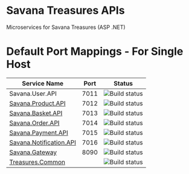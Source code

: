 # Savana Treasures APIs

Microservices for Savana Treasures (ASP .NET)

# Default Port Mappings - For Single Host
| Service Name                                                                     | Port | Status                                                                                                                                       |
|----------------------------------------------------------------------------------|------|----------------------------------------------------------------------------------------------------------------------------------------------|
| Savana.User.API                                                                  | 7011 | ![Build status](https://github.com/evanshango/Savana.User.API/workflows/Publish%20User%20Service%20Docker%20Image/badge.svg)                 |
| [Savana.Product.API](https://github.com/evanshango/Savana.Product.API)           | 7012 | ![Build status](https://github.com/evanshango/Savana.Product.API/workflows/Publish%20Product%20Service%20Docker%20Image/badge.svg)           |
| [Savana.Basket.API](https://github.com/evanshango/Savana.Basket.API)             | 7013 | ![Build status](https://github.com/evanshango/Savana.Basket.API/workflows/Publish%20Basket%20Service%20Docker%20Image/badge.svg)             |
| [Savana.Order.API](https://github.com/evanshango/Savana.Order.API)               | 7014 | ![Build status](https://github.com/evanshango/Savana.Order.API/workflows/Publish%20Order%20Service%20Docker%20Image/badge.svg)               |
| [Savana.Payment.API](https://github.com/evanshango/Savana.Payment.API)           | 7015 | ![Build status](https://github.com/evanshango/Savana.Payment.API/workflows/Publish%20Payment%20Service%20Docker%20Image/badge.svg)           |
| [Savana.Notification.API](https://github.com/evanshango/Savana.Notification.API) | 7016 | ![Build status](https://github.com/evanshango/Savana.Notification.API/workflows/Publish%20Notification%20Service%20Docker%20Image/badge.svg) |
| [Savana.Gateway](https://github.com/evanshango/Savana.Gateway)                   | 8090 | ![Build status](https://github.com/evanshango/Savana.Gateway/workflows/Publish%20Gateway%20Service%20Docker%20Image/badge.svg)               |
| [Treasures.Common](https://github.com/evanshango/Treasures.Common)               |      | ![Build status](https://github.com/evanshango/Treasures.Common/workflows/Release%20To%20NuGet/badge.svg)                                     |